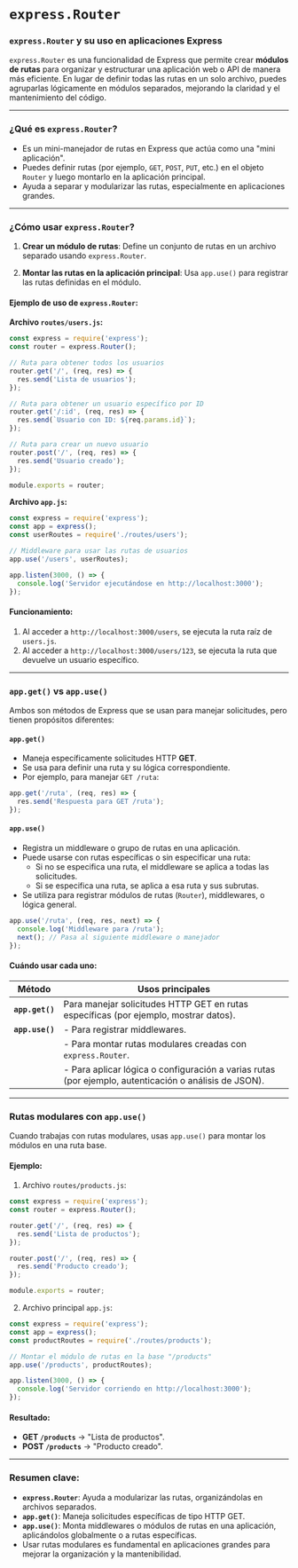 # `express.Router`

### **`express.Router` y su uso en aplicaciones Express**

`express.Router` es una funcionalidad de Express que permite crear **módulos de rutas** para organizar y estructurar una aplicación web o API de manera más eficiente. En lugar de definir todas las rutas en un solo archivo, puedes agruparlas lógicamente en módulos separados, mejorando la claridad y el mantenimiento del código.

---

### **¿Qué es `express.Router`?**
- Es un mini-manejador de rutas en Express que actúa como una "mini aplicación".
- Puedes definir rutas (por ejemplo, `GET`, `POST`, `PUT`, etc.) en el objeto `Router` y luego montarlo en la aplicación principal.
- Ayuda a separar y modularizar las rutas, especialmente en aplicaciones grandes.

---

### **¿Cómo usar `express.Router`?**
1. **Crear un módulo de rutas**:
   Define un conjunto de rutas en un archivo separado usando `express.Router`.

2. **Montar las rutas en la aplicación principal**:
   Usa `app.use()` para registrar las rutas definidas en el módulo.

#### **Ejemplo de uso de `express.Router`:**
**Archivo `routes/users.js`:**
```javascript
const express = require('express');
const router = express.Router();

// Ruta para obtener todos los usuarios
router.get('/', (req, res) => {
  res.send('Lista de usuarios');
});

// Ruta para obtener un usuario específico por ID
router.get('/:id', (req, res) => {
  res.send(`Usuario con ID: ${req.params.id}`);
});

// Ruta para crear un nuevo usuario
router.post('/', (req, res) => {
  res.send('Usuario creado');
});

module.exports = router;
```

**Archivo `app.js`:**
```javascript
const express = require('express');
const app = express();
const userRoutes = require('./routes/users');

// Middleware para usar las rutas de usuarios
app.use('/users', userRoutes);

app.listen(3000, () => {
  console.log('Servidor ejecutándose en http://localhost:3000');
});
```

#### **Funcionamiento:**
1. Al acceder a `http://localhost:3000/users`, se ejecuta la ruta raíz de `users.js`.
2. Al acceder a `http://localhost:3000/users/123`, se ejecuta la ruta que devuelve un usuario específico.

---

### **`app.get()` vs `app.use()`**

Ambos son métodos de Express que se usan para manejar solicitudes, pero tienen propósitos diferentes:

#### **`app.get()`**
- Maneja específicamente solicitudes HTTP **GET**.
- Se usa para definir una ruta y su lógica correspondiente.
- Por ejemplo, para manejar `GET /ruta`:

```javascript
app.get('/ruta', (req, res) => {
  res.send('Respuesta para GET /ruta');
});
```

#### **`app.use()`**
- Registra un middleware o grupo de rutas en una aplicación.
- Puede usarse con rutas específicas o sin especificar una ruta:
  - Si no se especifica una ruta, el middleware se aplica a todas las solicitudes.
  - Si se especifica una ruta, se aplica a esa ruta y sus subrutas.
- Se utiliza para registrar módulos de rutas (`Router`), middlewares, o lógica general.

```javascript
app.use('/ruta', (req, res, next) => {
  console.log('Middleware para /ruta');
  next(); // Pasa al siguiente middleware o manejador
});
```

#### **Cuándo usar cada uno:**

| Método         | Usos principales                                                                                      |
|----------------|------------------------------------------------------------------------------------------------------|
| **`app.get()`** | Para manejar solicitudes HTTP GET en rutas específicas (por ejemplo, mostrar datos).                |
| **`app.use()`** | - Para registrar middlewares.                                                                       |
|                | - Para montar rutas modulares creadas con `express.Router`.                                          |
|                | - Para aplicar lógica o configuración a varias rutas (por ejemplo, autenticación o análisis de JSON). |

---

### **Rutas modulares con `app.use()`**
Cuando trabajas con rutas modulares, usas `app.use()` para montar los módulos en una ruta base.

#### Ejemplo:
1. Archivo `routes/products.js`:
```javascript
const express = require('express');
const router = express.Router();

router.get('/', (req, res) => {
  res.send('Lista de productos');
});

router.post('/', (req, res) => {
  res.send('Producto creado');
});

module.exports = router;
```

2. Archivo principal `app.js`:
```javascript
const express = require('express');
const app = express();
const productRoutes = require('./routes/products');

// Montar el módulo de rutas en la base "/products"
app.use('/products', productRoutes);

app.listen(3000, () => {
  console.log('Servidor corriendo en http://localhost:3000');
});
```

#### Resultado:
- **GET `/products`** → "Lista de productos".
- **POST `/products`** → "Producto creado".

---

### **Resumen clave:**
- **`express.Router`**: Ayuda a modularizar las rutas, organizándolas en archivos separados.
- **`app.get()`**: Maneja solicitudes específicas de tipo HTTP GET.
- **`app.use()`**: Monta middlewares o módulos de rutas en una aplicación, aplicándolos globalmente o a rutas específicas.
- Usar rutas modulares es fundamental en aplicaciones grandes para mejorar la organización y la mantenibilidad.